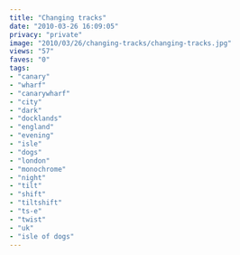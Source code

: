```yaml
---
title: "Changing tracks"
date: "2010-03-26 16:09:05"
privacy: "private"
image: "2010/03/26/changing-tracks/changing-tracks.jpg"
views: "57"
faves: "0"
tags:
- "canary"
- "wharf"
- "canarywharf"
- "city"
- "dark"
- "docklands"
- "england"
- "evening"
- "isle"
- "dogs"
- "london"
- "monochrome"
- "night"
- "tilt"
- "shift"
- "tiltshift"
- "ts-e"
- "twist"
- "uk"
- "isle of dogs"
---
```

<a href="http://www.phillprice.com/2010/03/26/changing-tracks" rel="nofollow"></a>
